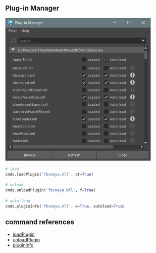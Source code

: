 ## Plug-in Manager

![Plug-in Manager](./images/PluginManager.png)

```python
# load
cmds.loadPlugin('fbxmaya.mll', qt=True)

# unload
cmds.unloadPlugin('fbxmaya.mll', f=True)

# auto load
cmds.pluginInfo('fbxmaya.mll', e=True, autoload=True)
```

## command references
* [loadPlugin](https://help.autodesk.com/cloudhelp/2023/ENU/Maya-Tech-Docs/CommandsPython/loadPlugin.html)
* [unloadPlugin](https://help.autodesk.com/cloudhelp/2023/ENU/Maya-Tech-Docs/CommandsPython/unloadPlugin.html)
* [pluginInfo](https://help.autodesk.com/cloudhelp/2023/ENU/Maya-Tech-Docs/CommandsPython/pluginInfo.html)